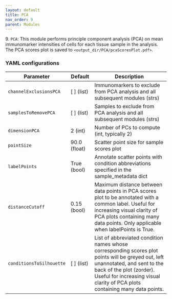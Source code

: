 ```yaml
---
layout: default
title: PCA
nav_order: 9
parent: Modules
---
```


9\. `PCA`: This module performs principle component analysis (PCA) on mean immunomarker intensities of cells for each tissue sample in the analysis. The PCA scores plot is saved to `<output_dir/PCA/pcaScoresPlot.pdf>`.

### YAML configurations

| Parameter | Default | Description |
| --- | --- | --- |
| `channelExclusionsPCA` | [ ] (list) | Immunomarkers to exclude from PCA analysis and all subsequent modules (strs) |
| `samplesToRemovePCA` | [ ] (list) | Samples to exclude from PCA analysis and all subsequent modules (strs) |
| `dimensionPCA` | 2 (int) | Number of PCs to compute (int, typically 2) |
| `pointSize` | 90.0 (float) | Scatter point size for sample scores plot |
| `labelPoints` | True (bool) | Annotate scatter points with condition abbreviations specified in the sample_metadata dict |
| `distanceCutoff` | 0.15 (bool) | Maximum distance between data points in PCA scores plot to be annotated with a common label. Useful for increasing visual clarity of PCA plots containing many data points. Only applicable when labelPoints is True. |
| `conditionsToSilhouette` | [ ] (list) | List of abbreviated condition names whose corresponding scores plot points will be greyed out, left unannotated, and sent to the back of the plot (zorder). Useful for increasing visual clarity of PCA plots containing many data points. |
